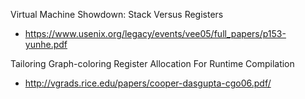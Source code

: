 Virtual Machine Showdown: Stack Versus Registers 
* https://www.usenix.org/legacy/events/vee05/full_papers/p153-yunhe.pdf

Tailoring Graph-coloring Register Allocation For Runtime Compilation
* http://vgrads.rice.edu/papers/cooper-dasgupta-cgo06.pdf/
